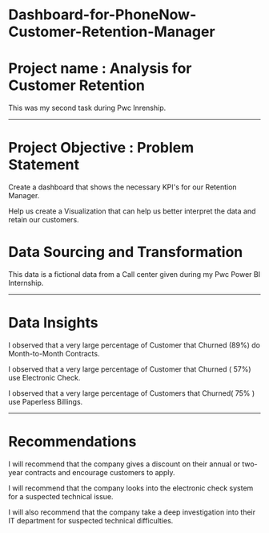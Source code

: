 # Dashboard-for-PhoneNow-Customer-Retention-Manager
# Project name : Analysis for Customer Retention
This was my second task during Pwc Inrenship.

----
# Project Objective : Problem Statement

Create a dashboard that shows the necessary KPI's for our Retention Manager.

Help us create a Visualization that can help us better interpret the data and retain our customers.

# Data Sourcing and Transformation

This data is a fictional data from a Call center given during my Pwc Power BI Internship.

----
# Data Insights

I observed that a very large percentage of Customer that Churned (89%) do Month-to-Month Contracts.

I observed that a very large percentage of Customer that Churned ( 57%) use Electronic Check.

I observed that a very large percentage of Customers that Churned( 75% ) use Paperless Billings.

----
# Recommendations

I will recommend that the company gives a discount on their annual or two-year contracts and encourage customers to apply.

I will recommend that the company looks into the electronic check system for a suspected technical issue.

I will also recommend that the company take a deep investigation into their IT department for suspected technical difficulties.
